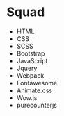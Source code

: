 # Squad
 
 - HTML
 - CSS
 - SCSS
 - Bootstrap
 - JavaScript
 - Jquery
 - Webpack
 - Fontawesome
 - Animate.css
 - Wow.js
 - purecounterjs